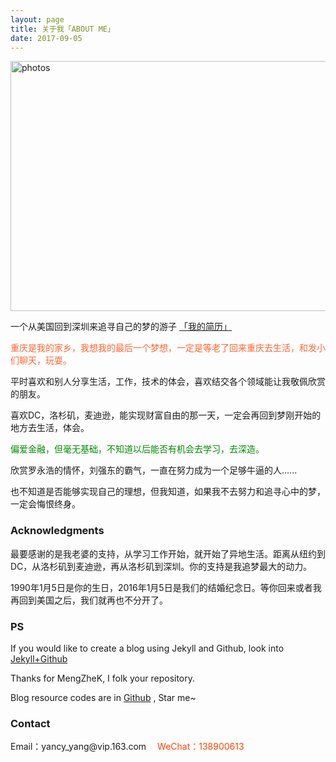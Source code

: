 ```yaml
---
layout: page
title: 关于我「ABOUT ME」 
date: 2017-09-05 
---
```

<a href="/photos/" target="_blank" style="display: block;text-align: left;"><img src="/jekyll/images/florida.jpg" style="display: inline-block;" width="600" height="400" alt="photos"/></a>

<p>
一个从美国回到深圳来追寻自己的梦的游子 <a href="{{ site.baseurl }}/resume.pdf" target="_blank">「我的简历」</a>    


<div style="color:#FF6633">
<p>	
重庆是我的家乡，我想我的最后一个梦想，一定是等老了回来重庆去生活，和发小们聊天，玩耍。
</p>
</div>
<p>
平时喜欢和别人分享生活，工作，技术的体会，喜欢结交各个领域能让我敬佩欣赏的朋友。 
<p>
喜欢DC，洛杉矶，麦迪逊，能实现财富自由的那一天，一定会再回到梦刚开始的地方去生活，体会。        
<div style="color:#008B00">
<p>
偏爱金融，但毫无基础，不知道以后能否有机会去学习，去深造。
</p>

</div>
<p>
欣赏罗永浩的情怀，刘强东的霸气，一直在努力成为一个足够牛逼的人......

<p>
<p>
也不知道是否能够实现自己的理想，但我知道，如果我不去努力和追寻心中的梦，一定会悔恨终身。
</p>
<h3>Acknowledgments</h3>   

<p>


最要感谢的是我老婆的支持，从学习工作开始，就开始了异地生活。距离从纽约到DC，从洛杉矶到麦迪逊，再从洛杉矶到深圳。你的支持是我追梦最大的动力。 
<p>
1990年1月5日是你的生日，2016年1月5日是我们的结婚纪念日。等你回来或者我再回到美国之后，我们就再也不分开了。
</p>

<div style="color:#708090">

</div>

<h3> PS </h3>   
<p>
If you would like to create a blog using Jekyll and Github, look into 
<a href="/2017/03/HowToCreateBlog/"> Jekyll+Github </a>
<p>

Thanks for MengZheK, I folk your repository.

<p> 

Blog resource codes are in <a target="_blank" href='https://github.com/yangxi2008bj/jekyll' target="_blank" >Github</a> , Star me~

<h3> Contact </h3>         
<script>
	function mousemethod(op,imgid){
	document.getElementById(imgid).style.display=op;
	}
</script>

<p>Email：yancy_yang@vip.163.com &emsp;<a href="#" onmouseover="mousemethod('block','img1')" onmouseout="mousemethod('none','img1')" style="color:#FF4500;text-decoration:none">WeChat：138900613</a><img id="img1" src="/jekyll/images/wechatImage.jpg" style="display:none;"  width="128" height="128">&emsp;
 



